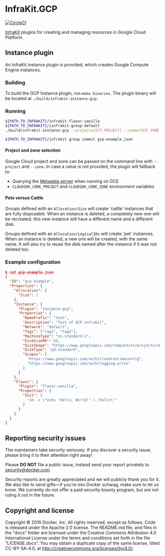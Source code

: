 # InfraKit.GCP

[![CircleCI](https://circleci.com/gh/docker/infrakit.gcp.svg?style=shield&circle-token=28d281a3090845d1c42c36298ff878a7c9bb6ffa)](https://circleci.com/gh/docker/infrakit.gcp)

[InfraKit](https://github.com/docker/infrakit) plugins for creating and managing resources in Google Cloud Platform.

## Instance plugin

An InfraKit instance plugin is provided, which creates Google Compute Engine instances.

### Building

To build the GCP Instance plugin, run `make binaries`.  The plugin binary will be located at
`./build/infrakit-instance-gcp`.

### Running

```bash
${PATH_TO_INFRAKIT}/infrakit-flavor-vanilla
${PATH_TO_INFRAKIT}/iinfrakit-group-default
./build/infrakit-instance-gcp --project=[GCP_PROJECT] --zone=[GCP_ZONE]

${PATH_TO_INFRAKIT}/infrakit group commit gcp-example.json
```

#### Project and zone selection

Google Cloud project and zone can be passed on the command line with `--project`
and `--zone`. In case a value is not provided, the plugin will fallback to:
 + Querying the [Metadata server][metadata] when running on GCE
 + `CLOUDSDK_CORE_PROJECT` and `CLOUDSDK_CORE_ZONE` environment variables

[metadata]: https://cloud.google.com/compute/docs/storing-retrieving-metadata

#### Pets versus Cattle

Groups defined with an `Allocation/Size` will create 'cattle' instances that
are fully disposable. When an instance is deleted, a completely new one will be
recreated. this new instance will have a different name and a different disk.

Groups defined with an `Allocation/LogicalIDs` will create 'pet' instances.
When an instance is deleted, a new one will be created, with the same name. It
will also try to reuse the disk named after the instance if it was not deleted
too.

### Example configuration

```json
$ cat gcp-example.json
{
  "ID": "gcp-example",
  "Properties": {
    "Allocation": {
      "Size": 1
    },
    "Instance": {
      "Plugin": "instance-gcp",
      "Properties": {
        "NamePrefix": "test",
        "Description": "Test of GCP infrakit",
        "Network": "default",
        "Tags": ["tag1", "tag2"],
        "MachineType": "n1-standard-1",
        "DiskSizeMb": 60,
        "DiskImage": "https://www.googleapis.com/compute/v1/projects/ubuntu-os-cloud/global/images/ubuntu-1404-trusty-v20161205",
        "DiskType": "pd-standard",
        "Scopes": [
          "https://www.googleapis.com/auth/cloudruntimeconfig",
          "https://www.googleapis.com/auth/logging.write"
        ]
      }
    },
    "Flavor": {
      "Plugin": "flavor-vanilla",
      "Properties": {
        "Init": [
          "sh -c \"echo 'Hello, World!' > /hello\""
        ]
      }
    }
  }
}
```

## Reporting security issues

The maintainers take security seriously. If you discover a security issue,
please bring it to their attention right away!

Please **DO NOT** file a public issue, instead send your report privately to
[security@docker.com](mailto:security@docker.com).

Security reports are greatly appreciated and we will publicly thank you for it.
We also like to send gifts—if you're into Docker schwag, make sure to let
us know. We currently do not offer a paid security bounty program, but are not
ruling it out in the future.


## Copyright and license

Copyright © 2016 Docker, Inc. All rights reserved, except as follows. Code
is released under the Apache 2.0 license. The README.md file, and files in the
"docs" folder are licensed under the Creative Commons Attribution 4.0
International License under the terms and conditions set forth in the file
"LICENSE.docs". You may obtain a duplicate copy of the same license, titled
CC-BY-SA-4.0, at http://creativecommons.org/licenses/by/4.0/.
